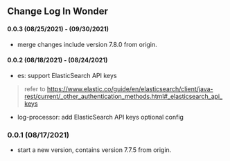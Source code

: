 ## Change Log In Wonder

#### 0.0.3 (08/25/2021) - (09/30/2021)
* merge changes include version 7.8.0 from origin.

#### 0.0.2 (08/18/2021) - (08/24/2021)

* es: support ElasticSearch API keys
> refer to https://www.elastic.co/guide/en/elasticsearch/client/java-rest/current/_other_authentication_methods.html#_elasticsearch_api_keys
* log-processor: add ElasticSearch API keys optional config

### 0.0.1 (08/17/2021)

* start a new version, contains version 7.7.5 from origin. 
